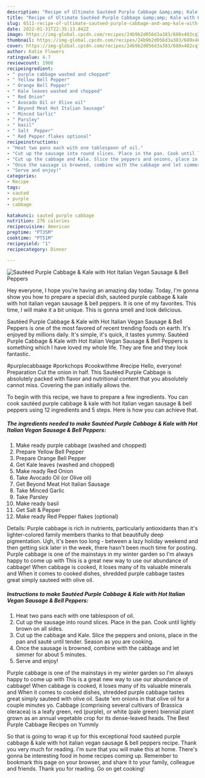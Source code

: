 ```yaml
---
description: "Recipe of Ultimate Sautéed Purple Cabbage &amp;amp; Kale with Hot Italian Vegan Sausage &amp;amp; Bell Peppers"
title: "Recipe of Ultimate Sautéed Purple Cabbage &amp;amp; Kale with Hot Italian Vegan Sausage &amp;amp; Bell Peppers"
slug: 6511-recipe-of-ultimate-sauteed-purple-cabbage-and-amp-kale-with-hot-italian-vegan-sausage-and-amp-bell-peppers
date: 2022-01-31T22:35:13.842Z
image: https://img-global.cpcdn.com/recipes/24b9b2d056d3a383/680x482cq70/sauteed-purple-cabbage-kale-with-hot-italian-vegan-sausage-bell-peppers-recipe-main-photo.jpg
thumbnail: https://img-global.cpcdn.com/recipes/24b9b2d056d3a383/680x482cq70/sauteed-purple-cabbage-kale-with-hot-italian-vegan-sausage-bell-peppers-recipe-main-photo.jpg
cover: https://img-global.cpcdn.com/recipes/24b9b2d056d3a383/680x482cq70/sauteed-purple-cabbage-kale-with-hot-italian-vegan-sausage-bell-peppers-recipe-main-photo.jpg
author: Katie Flowers
ratingvalue: 4.7
reviewcount: 1966
recipeingredient:
- " purple cabbage washed and chopped"
- " Yellow Bell Pepper"
- " Orange Bell Pepper"
- " Kale leaves washed and chopped"
- " Red Onion"
- " Avocado Oil or Olive oil"
- " Beyond Meat Hot Italian Sausage"
- " Minced Garlic"
- " Parsley"
- " basil"
- " Salt  Pepper"
- " Red Pepper flakes optional"
recipeinstructions:
- "Heat two pans each with one tablespoon of oil."
- "Cut up the sausage into round slices. Place in the pan. Cook until lightly brown on all sides."
- "Cut up the cabbage and Kale. Slice the peppers and onions, place in the pan and sauté until tender. Season as you are cooking."
- "Once the sausage is browned, combine with the cabbage and let simmer for about 5 minutes."
- "Serve and enjoy!"
categories:
- Recipe
tags:
- sauted
- purple
- cabbage

katakunci: sauted purple cabbage 
nutrition: 276 calories
recipecuisine: American
preptime: "PT35M"
cooktime: "PT51M"
recipeyield: "1"
recipecategory: Dinner

---
```



![Sautéed Purple Cabbage &amp; Kale with Hot Italian Vegan Sausage &amp; Bell Peppers](https://img-global.cpcdn.com/recipes/24b9b2d056d3a383/680x482cq70/sauteed-purple-cabbage-kale-with-hot-italian-vegan-sausage-bell-peppers-recipe-main-photo.jpg)

Hey everyone, I hope you're having an amazing day today. Today, I'm gonna show you how to prepare a special dish, sautéed purple cabbage &amp; kale with hot italian vegan sausage &amp; bell peppers. It is one of my favorites. This time, I will make it a bit unique. This is gonna smell and look delicious.

Sautéed Purple Cabbage &amp; Kale with Hot Italian Vegan Sausage &amp; Bell Peppers is one of the most favored of recent trending foods on earth. It's enjoyed by millions daily. It's simple, it's quick, it tastes yummy. Sautéed Purple Cabbage &amp; Kale with Hot Italian Vegan Sausage &amp; Bell Peppers is something which I have loved my whole life. They are fine and they look fantastic.

#purplecabbaage #porkchops #cookwithme #recipe Hello, everyone! Preparation Cut the onion in half. This Sautéed Purple Cabbage is absolutely packed with flavor and nutritional content that you absolutely cannot miss. Covering the pan initially allows the.


To begin with this recipe, we have to prepare a few ingredients. You can cook sautéed purple cabbage &amp; kale with hot italian vegan sausage &amp; bell peppers using 12 ingredients and 5 steps. Here is how you can achieve that.

<!--inarticleads1-->

##### The ingredients needed to make Sautéed Purple Cabbage &amp; Kale with Hot Italian Vegan Sausage &amp; Bell Peppers:

1. Make ready  purple cabbage (washed and chopped)
1. Prepare  Yellow Bell Pepper
1. Prepare  Orange Bell Pepper
1. Get  Kale leaves (washed and chopped)
1. Make ready  Red Onion
1. Take  Avocado Oil (or Olive oil)
1. Get  Beyond Meat Hot Italian Sausage
1. Take  Minced Garlic
1. Take  Parsley
1. Make ready  basil
1. Get  Salt &amp; Pepper
1. Make ready  Red Pepper flakes (optional)


Details: Purple cabbage is rich in nutrients, particularly antioxidants than it&#39;s lighter-colored family members thanks to that beautifully deep pigmentation. Ugh, it&#39;s been too long - between a lazy holiday weekend and then getting sick later in the week, there hasn&#39;t been much time for posting. Purple cabbage is one of the mainstays in my winter garden so I&#39;m always happy to come up with This is a great new way to use our abundance of cabbage! When cabbage is cooked, it loses many of its valuable minerals and When it comes to cooked dishes, shredded purple cabbage tastes great simply sauteed with olive oil. 

<!--inarticleads2-->

##### Instructions to make Sautéed Purple Cabbage &amp; Kale with Hot Italian Vegan Sausage &amp; Bell Peppers:

1. Heat two pans each with one tablespoon of oil.
1. Cut up the sausage into round slices. Place in the pan. Cook until lightly brown on all sides.
1. Cut up the cabbage and Kale. Slice the peppers and onions, place in the pan and sauté until tender. Season as you are cooking.
1. Once the sausage is browned, combine with the cabbage and let simmer for about 5 minutes.
1. Serve and enjoy!


Purple cabbage is one of the mainstays in my winter garden so I&#39;m always happy to come up with This is a great new way to use our abundance of cabbage! When cabbage is cooked, it loses many of its valuable minerals and When it comes to cooked dishes, shredded purple cabbage tastes great simply sauteed with olive oil. Saute &#39;em onions in that olive oil for a couple minutes yo. Cabbage (comprising several cultivars of Brassica oleracea) is a leafy green, red (purple), or white (pale green) biennial plant grown as an annual vegetable crop for its dense-leaved heads. The Best Purple Cabbage Recipes on Yummly 

So that is going to wrap it up for this exceptional food sautéed purple cabbage &amp; kale with hot italian vegan sausage &amp; bell peppers recipe. Thank you very much for reading. I'm sure that you will make this at home. There's gonna be interesting food in home recipes coming up. Remember to bookmark this page on your browser, and share it to your family, colleague and friends. Thank you for reading. Go on get cooking!
